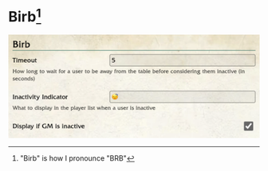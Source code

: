 # Birb[^1]

![Screenshot of Birb module settings](https://github.com/rayners/fvtt-birb/blob/main/docs/settings.png)

[^1]: "Birb" is how I pronounce "BRB"
